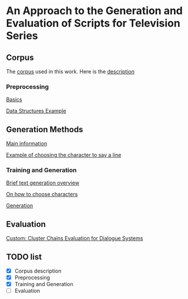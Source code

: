 # An Approach to the Generation and Evaluation of Scripts for Television Series
## Corpus
The [corpus](https://github.com/fangj/friends) used in this work.
Here is the [description](https://github.com/DimaT1/tv-series-scripts-generator/blob/master/corpus_preprocessing/corpus_description.md)
### Preprocessing
[Basics](https://github.com/DimaT1/tv-series-scripts-generator/blob/master/corpus_preprocessing/preprocessing.md)

[Data Structures Example](https://github.com/DimaT1/tv-series-scripts-generator/blob/master/corpus_preprocessing/datastructures_sample.ipynb)
## Generation Methods
[Main information](https://github.com/DimaT1/tv-series-scripts-generator/blob/master/text_generation/text_generation.md)

[Example of choosing the character to say a line](https://github.com/DimaT1/tv-series-scripts-generator/blob/master/text_generation/character_choice_sample.ipynb)
### Training and Generation
[Brief text generation overview](https://github.com/DimaT1/tv-series-scripts-generator/blob/master/text_generation/text_generation.md)

[On how to choose characters](https://github.com/DimaT1/tv-series-scripts-generator/blob/master/text_generation/character_choice_sample.ipynb)

[Generation](https://github.com/DimaT1/tv-series-scripts-generator/blob/master/text_generation/text-generation.ipynb)

## Evaluation

[Custom: Cluster Chains Evaluation for Dialogue Systems](https://github.com/DimaT1/tv-series-scripts-generator/blob/master/text_generation/text-generation.ipynb)

## TODO list
 - [X] Corpus description
 - [X] Preprocessing
 - [X] Training and Generation
 - [ ] Evaluation
